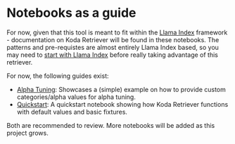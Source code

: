 # Notebooks as a guide

For now, given that this tool is meant to fit within the [Llama Index](https://www.llamaindex.ai/) framework - documentation on Koda Retriever will be found in these notebooks.
The patterns and pre-requistes are almost entirely Llama Index based, so you may need to [start with Llama Index](https://docs.llamaindex.ai/en/stable/module_guides/querying/retriever/root.html) before really taking advantage of this retriever.

For now, the following guides exist:
- [Alpha Tuning](alpha_tuning.ipynb): Showcases a (simple) example on how to provide custom categories/alpha values for alpha tuning.
- [Quickstart](quickstart.ipynb): A quickstart notebook showing how Koda Retriever functions with default values and basic fixtures.

Both are recommended to review. More notebooks will be added as this project grows.

